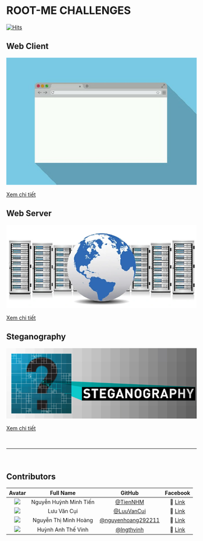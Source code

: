# ROOT-ME CHALLENGES

[![Hits](https://hits.seeyoufarm.com/api/count/incr/badge.svg?url=https%3A%2F%2Fgithub.com%2FTienNHM%2Froot-me-ctf&count_bg=%2379C83D&title_bg=%232D8FFF&icon=markdown.svg&icon_color=%23092753&title=Visitors&edge_flat=false)](https://hits.seeyoufarm.com)

## Web Client

[![](images/web-client.jpg)](Web-Client/)

[Xem chi tiết](Web-Client/)

## Web Server

[![](images/web-server.jpg)](Web-server/)

[Xem chi tiết](Web-server/)

## Steganography

[![](images/steganography.jpg)](Steganography/)

[Xem chi tiết](Steganography/)


<br/>

--------------------------------

<br/>

## Contributors

 Avatar | Full Name | GitHub | Facebook
 :---: | :---: | :---: | :---: 
![](https://avatars.githubusercontent.com/u/33385777?s=60&v=4) | Nguyễn Huỳnh Minh Tiến | [@TienNHM](https://github.com/TienNHM) | 🔗 [Link](https://fb.com/01.tien)
![](https://avatars.githubusercontent.com/u/61924545?v=4&s=60) | Lưu Văn Cụi | [@LuuVanCui](https://github.com/LuuVanCui) | 🔗 [Link](https://www.facebook.com/cuidethuongma) 
![](https://avatars.githubusercontent.com/u/72262482?v=4&s=60) | Nguyễn Thị Minh Hoàng | [@nguyenhoang292211](https://github.com/nguyenhoang292211) | 🔗 [Link](https://www.facebook.com/hoangnguyen.monokuro)
![](https://avatars.githubusercontent.com/u/56266496?v=4&s=60) | Huỳnh Anh Thế Vinh | [@lngthvinh](https://github.com/lngthvinh) | 🔗 [Link](https://www.facebook.com/thevinh.luong.3532)
